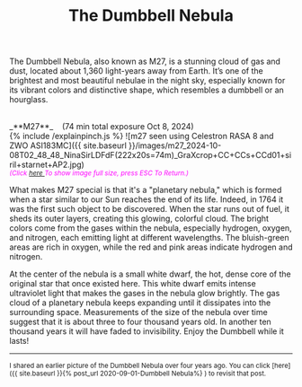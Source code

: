 ﻿---
layout: post
title:  The Dumbbell Nebula
categories: nebula planetary 
tags: m27
excerpt_separator: <!--endSummary-->
---
  
The Dumbbell Nebula, also known as M27, is a stunning cloud of gas and dust, located about 1,360 light-years away from Earth. It’s one of the brightest and most beautiful nebulae in the night sky, especially known for its vibrant colors and distinctive shape, which resembles a dumbbell or an hourglass.
  
<!--endSummary-->

 
<br>
_**M27**_  &nbsp;&nbsp; (74 min total exposure Oct 8, 2024)<br>
{% include /explainpinch.js %}
![m27 seen using Celestron RASA 8 and ZWO ASI183MC]({{ site.baseurl }}/images/m27_2024-10-08T02_48_48_NinaSirLDFdF(222x20s=74m)_GraXcrop+CC+CCs+CCd01+siril+starnet+AP2.jpg)
<br>
<i><small><font color = "magenta" > (Click
<a href = "{{ site.baseurl }}/images/m27_2024-10-08T02_48_48_NinaSirLDFdF(222x20s=74m)_GraXcrop+CC+CCs+CCd01+siril+starnet+AP2.jpg">here </a>
To show image full size, press ESC To Return.)</font></small></i>
<br>
   
What makes M27 special is that it's a "planetary nebula," which is formed when a star similar to our Sun reaches the end of its life. Indeed, in 1764 it was the first such object to be discovered. When the star runs out of fuel, it sheds its outer layers, creating this glowing, colorful cloud. The bright colors come from the gases within the nebula, especially hydrogen, oxygen, and nitrogen, each emitting light at different wavelengths. The bluish-green areas are rich in oxygen, while the red and pink areas indicate hydrogen and nitrogen.

At the center of the nebula is a small white dwarf, the hot, dense core of the original star that once existed here. This white dwarf emits intense ultraviolet light that makes the gases in the nebula glow brightly. 
The gas cloud of a planetary nebula keeps expanding until it dissipates into the surrounding space. Measurements of the size of the nebula over time suggest that it is about three to four thousand years old. In another ten thousand years it will have faded to invisibility. Enjoy the Dumbbell while it lasts!


---
<sub>
I shared an earlier picture of the Dumbbell Nebula over four years ago.
You can click [here]({{ site.baseurl }}{% post_url 2020-09-01-Dumbbell Nebula%} )
to revisit that post.
</sub>

